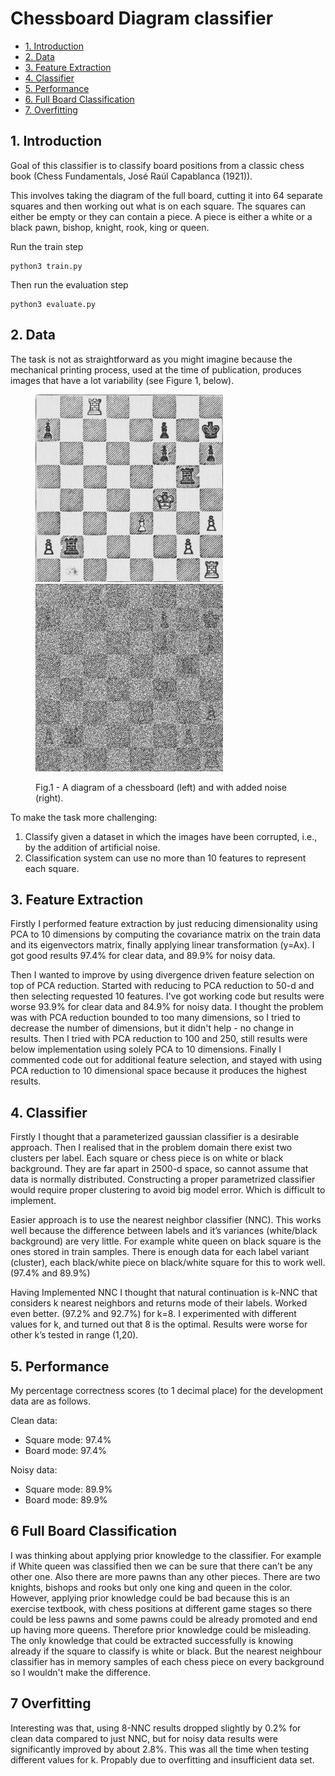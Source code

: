 # Chessboard Diagram classifier


- [1. Introduction](#1-introduction)
- [2. Data](#2-data)
- [3. Feature Extraction](#3-feature-extraction)
- [4. Classifier](#4-classifier)
- [5. Performance](#5-performance)
- [6. Full Board Classification](#6-full-board-classification)
- [7. Overfitting](#7-overfitting)

## 1. Introduction

Goal of this classifier is to classify board positions from a classic chess book (Chess Fundamentals, José Raúl Capablanca (1921)).

This involves taking the diagram of the full board, cutting it into 64 separate squares and then working out what is on each square. The squares can either be empty or they can contain a piece. A piece is either a white or a black pawn, bishop, knight, rook, king or queen.

Run the train step

    python3 train.py

Then run the evaluation step

    python3 evaluate.py

## 2. Data

The task is not as straightforward as you might imagine because the mechanical printing process, used at the time of publication, produces images that have a lot variability (see Figure 1, below). <figure>
  <img src="data/clean/capablanca/078.jpg"
     alt="A diagram of a chessboard"
     style="width: 300px; margin-right: 10px;" />
<img src="data/noisy/capablanca/078.jpg"
     alt="Diagram with added noise"
     style="width: 300px;  margin-right: 10px;" />
  <figcaption>Fig.1 - A diagram of a chessboard (left) and with added noise (right).</figcaption>
</figure>

To make the task more challenging:

  1. Classify given a dataset in which the images have been corrupted, i.e., by the addition of artificial noise.
  2. Classification system can use no more than 10 features to represent each square.

## 3. Feature Extraction 

Firstly I performed feature extraction by just reducing dimensionality using PCA to 10 dimensions by computing the covariance matrix on the train data and its eigenvectors matrix, finally applying linear transformation (y=Ax). I got good results 97.4% for clear data, and 89.9% for noisy data.

Then I wanted to improve by using divergence driven feature selection on top of PCA reduction. Started with reducing to PCA reduction to 50-d and then selecting requested 10 features. I've got working code but results were worse 93.9% for clear data and 84.9% for noisy data. I thought the problem was with PCA reduction bounded to too many dimensions, so I tried to decrease the number of dimensions, but it didn't help - no change in results. Then I tried with PCA reduction to 100 and 250, still results were below implementation using solely PCA to 10 dimensions. Finally I commented code out for additional feature selection, and stayed with using PCA reduction to 10 dimensional space because it produces the highest results.


## 4. Classifier 


Firstly I thought that a parameterized gaussian classifier is a desirable approach. Then I realised that in the problem domain there exist two clusters per label. Each square or chess piece is on white or black background. They are far apart in 2500-d space, so cannot assume that data is normally distributed. Constructing a proper parametrized classifier would require proper clustering to avoid big model error. Which is difficult to implement.

Easier approach is to use the nearest neighbor classifier (NNC). This works well because the difference between labels and it’s variances (white/black background) are very little. For example white queen on black square is the ones stored in train samples. There is enough data for each label variant (cluster), each black/white piece on black/white square for this to work well. (97.4% and 89.9%)

Having Implemented NNC I thought that natural continuation is k-NNC that considers k nearest neighbors and returns mode of their labels. Worked even better. (97.2% and 92.7%) for k=8. I experimented with different values for k, and turned out that 8 is the optimal. Results were worse for other k’s tested in range (1,20).



## 5. Performance

My percentage correctness scores (to 1 decimal place) for the development data are as follows.

Clean data:

- Square mode: 97.4%
- Board mode: 97.4%

Noisy data:

- Square mode: 89.9%
- Board mode: 89.9%


## 6 Full Board Classification

I was thinking about applying prior knowledge to the classifier. For example if White queen was classified then we can be sure that there can’t be any other one. Also there are more pawns than any other pieces. There are two knights, bishops and rooks but only one king and queen in the color. However, applying prior knowledge could be bad because this is an exercise textbook, with chess positions at different game stages so there could be less pawns and some pawns could be already promoted and end up having more queens. Therefore prior knowledge could be misleading. The only knowledge that could be extracted successfully is knowing already if the square to classify is white or black. But the nearest neighbour classifier has in memory samples of each chess piece on every background so I wouldn't make the difference.


## 7 Overfitting

Interesting was that, using 8-NNC results dropped slightly by 0.2% for clean data compared to just NNC, but for noisy data results were significantly improved by about 2.8%. This was all the time when testing different values for k. Propably due to overfitting and insufficient data set.
